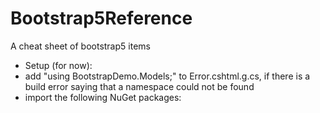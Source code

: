 # Bootstrap5Reference
A cheat sheet of bootstrap5 items

- Setup (for now):
- add "using BootstrapDemo.Models;" to Error.cshtml.g.cs, if there is a build error saying that a namespace could not be found
- import the following NuGet packages:
